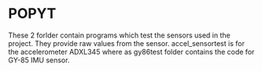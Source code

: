 # POPYT

These 2 forlder contain programs which test the sensors used in the project. They provide raw values from the sensor. accel_sensortest is for the accelerometer ADXL345 where as gy86test folder contains the code for GY-85 IMU sensor.